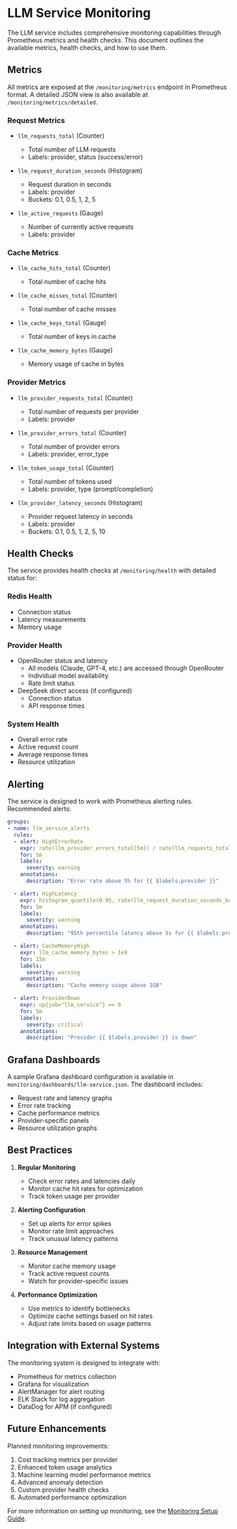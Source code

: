 # LLM Service Monitoring

The LLM service includes comprehensive monitoring capabilities through Prometheus metrics and health checks. This document outlines the available metrics, health checks, and how to use them.

## Metrics

All metrics are exposed at the `/monitoring/metrics` endpoint in Prometheus format. A detailed JSON view is also available at `/monitoring/metrics/detailed`.

### Request Metrics

- `llm_requests_total` (Counter)
  - Total number of LLM requests
  - Labels: provider, status (success/error)

- `llm_request_duration_seconds` (Histogram)
  - Request duration in seconds
  - Labels: provider
  - Buckets: 0.1, 0.5, 1, 2, 5

- `llm_active_requests` (Gauge)
  - Number of currently active requests
  - Labels: provider

### Cache Metrics

- `llm_cache_hits_total` (Counter)
  - Total number of cache hits

- `llm_cache_misses_total` (Counter)
  - Total number of cache misses

- `llm_cache_keys_total` (Gauge)
  - Total number of keys in cache

- `llm_cache_memory_bytes` (Gauge)
  - Memory usage of cache in bytes

### Provider Metrics

- `llm_provider_requests_total` (Counter)
  - Total number of requests per provider
  - Labels: provider

- `llm_provider_errors_total` (Counter)
  - Total number of provider errors
  - Labels: provider, error_type

- `llm_token_usage_total` (Counter)
  - Total number of tokens used
  - Labels: provider, type (prompt/completion)

- `llm_provider_latency_seconds` (Histogram)
  - Provider request latency in seconds
  - Labels: provider
  - Buckets: 0.1, 0.5, 1, 2, 5, 10

## Health Checks

The service provides health checks at `/monitoring/health` with detailed status for:

### Redis Health
- Connection status
- Latency measurements
- Memory usage

### Provider Health
- OpenRouter status and latency
  - All models (Claude, GPT-4, etc.) are accessed through OpenRouter
  - Individual model availability
  - Rate limit status
- DeepSeek direct access (if configured)
  - Connection status
  - API response times

### System Health
- Overall error rate
- Active request count
- Average response times
- Resource utilization

## Alerting

The service is designed to work with Prometheus alerting rules. Recommended alerts:

```yaml
groups:
- name: llm_service_alerts
  rules:
  - alert: HighErrorRate
    expr: rate(llm_provider_errors_total[5m]) / rate(llm_requests_total[5m]) > 0.05
    for: 5m
    labels:
      severity: warning
    annotations:
      description: "Error rate above 5% for {{ $labels.provider }}"

  - alert: HighLatency
    expr: histogram_quantile(0.95, rate(llm_request_duration_seconds_bucket[5m])) > 5
    for: 5m
    labels:
      severity: warning
    annotations:
      description: "95th percentile latency above 5s for {{ $labels.provider }}"

  - alert: CacheMemoryHigh
    expr: llm_cache_memory_bytes > 1e9
    for: 15m
    labels:
      severity: warning
    annotations:
      description: "Cache memory usage above 1GB"

  - alert: ProviderDown
    expr: up{job="llm_service"} == 0
    for: 5m
    labels:
      severity: critical
    annotations:
      description: "Provider {{ $labels.provider }} is down"
```

## Grafana Dashboards

A sample Grafana dashboard configuration is available in `monitoring/dashboards/llm-service.json`. The dashboard includes:

- Request rate and latency graphs
- Error rate tracking
- Cache performance metrics
- Provider-specific panels
- Resource utilization graphs

## Best Practices

1. **Regular Monitoring**
   - Check error rates and latencies daily
   - Monitor cache hit rates for optimization
   - Track token usage per provider

2. **Alerting Configuration**
   - Set up alerts for error spikes
   - Monitor rate limit approaches
   - Track unusual latency patterns

3. **Resource Management**
   - Monitor cache memory usage
   - Track active request counts
   - Watch for provider-specific issues

4. **Performance Optimization**
   - Use metrics to identify bottlenecks
   - Optimize cache settings based on hit rates
   - Adjust rate limits based on usage patterns

## Integration with External Systems

The monitoring system is designed to integrate with:

- Prometheus for metrics collection
- Grafana for visualization
- AlertManager for alert routing
- ELK Stack for log aggregation
- DataDog for APM (if configured)

## Future Enhancements

Planned monitoring improvements:

1. Cost tracking metrics per provider
2. Enhanced token usage analytics
3. Machine learning model performance metrics
4. Advanced anomaly detection
5. Custom provider health checks
6. Automated performance optimization

For more information on setting up monitoring, see the [Monitoring Setup Guide](./monitoring-setup.md).